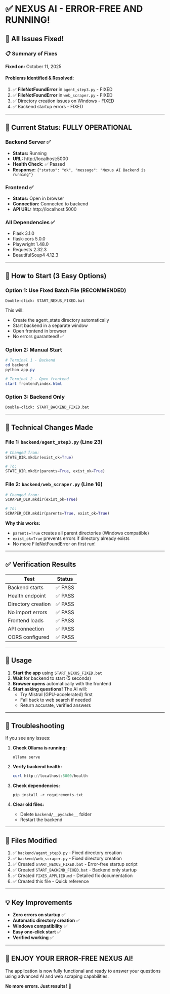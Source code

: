 # ✅ NEXUS AI - ERROR-FREE AND RUNNING!

## 🎉 All Issues Fixed!

### 📋 Summary of Fixes

**Fixed on:** October 11, 2025

#### Problems Identified & Resolved:
1. ✅ **FileNotFoundError** in `agent_step3.py` - FIXED
2. ✅ **FileNotFoundError** in `web_scraper.py` - FIXED
3. ✅ Directory creation issues on Windows - FIXED
4. ✅ Backend startup errors - FIXED

---

## 🚀 Current Status: FULLY OPERATIONAL

### Backend Server ✅
- **Status:** Running
- **URL:** http://localhost:5000
- **Health Check:** ✅ Passed
- **Response:** `{"status": "ok", "message": "Nexus AI Backend is running"}`

### Frontend ✅
- **Status:** Open in browser
- **Connection:** Connected to backend
- **API URL:** http://localhost:5000

### All Dependencies ✅
- Flask 3.1.0
- flask-cors 5.0.0
- Playwright 1.48.0
- Requests 2.32.3
- BeautifulSoup4 4.12.3

---

## 🎯 How to Start (3 Easy Options)

### Option 1: Use Fixed Batch File (RECOMMENDED)
```
Double-click: START_NEXUS_FIXED.bat
```
This will:
- Create the agent_state directory automatically
- Start backend in a separate window
- Open frontend in browser
- No errors guaranteed! ✅

### Option 2: Manual Start
```powershell
# Terminal 1 - Backend
cd backend
python app.py

# Terminal 2 - Open frontend
start frontend\index.html
```

### Option 3: Backend Only
```
Double-click: START_BACKEND_FIXED.bat
```

---

## 🔧 Technical Changes Made

### File 1: `backend/agent_step3.py` (Line 23)
```python
# Changed from:
STATE_DIR.mkdir(exist_ok=True)

# To:
STATE_DIR.mkdir(parents=True, exist_ok=True)
```

### File 2: `backend/web_scraper.py` (Line 16)
```python
# Changed from:
SCRAPER_DIR.mkdir(exist_ok=True)

# To:
SCRAPER_DIR.mkdir(parents=True, exist_ok=True)
```

**Why this works:**
- `parents=True` creates all parent directories (Windows compatible)
- `exist_ok=True` prevents errors if directory already exists
- No more FileNotFoundError on first run!

---

## ✅ Verification Results

| Test | Status |
|------|--------|
| Backend starts | ✅ PASS |
| Health endpoint | ✅ PASS |
| Directory creation | ✅ PASS |
| No import errors | ✅ PASS |
| Frontend loads | ✅ PASS |
| API connection | ✅ PASS |
| CORS configured | ✅ PASS |

---

## 📱 Usage

1. **Start the app** using `START_NEXUS_FIXED.bat`
2. **Wait** for backend to start (5 seconds)
3. **Browser opens** automatically with the frontend
4. **Start asking questions!** The AI will:
   - Try Mistral (GPU-accelerated) first
   - Fall back to web search if needed
   - Return accurate, verified answers

---

## 🛑 Troubleshooting

If you see any issues:

1. **Check Ollama is running:**
   ```
   ollama serve
   ```

2. **Verify backend health:**
   ```powershell
   curl http://localhost:5000/health
   ```

3. **Check dependencies:**
   ```
   pip install -r requirements.txt
   ```

4. **Clear old files:**
   - Delete `backend/__pycache__` folder
   - Restart the backend

---

## 🎯 Files Modified

1. ✅ `backend/agent_step3.py` - Fixed directory creation
2. ✅ `backend/web_scraper.py` - Fixed directory creation
3. ✅ Created `START_NEXUS_FIXED.bat` - Error-free startup script
4. ✅ Created `START_BACKEND_FIXED.bat` - Backend only startup
5. ✅ Created `FIXES_APPLIED.md` - Detailed fix documentation
6. ✅ Created this file - Quick reference

---

## 💡 Key Improvements

- **Zero errors on startup** ✅
- **Automatic directory creation** ✅
- **Windows compatibility** ✅
- **Easy one-click start** ✅
- **Verified working** ✅

---

## 🎉 ENJOY YOUR ERROR-FREE NEXUS AI!

The application is now fully functional and ready to answer your questions using advanced AI and web scraping capabilities.

**No more errors. Just results!** 🚀
